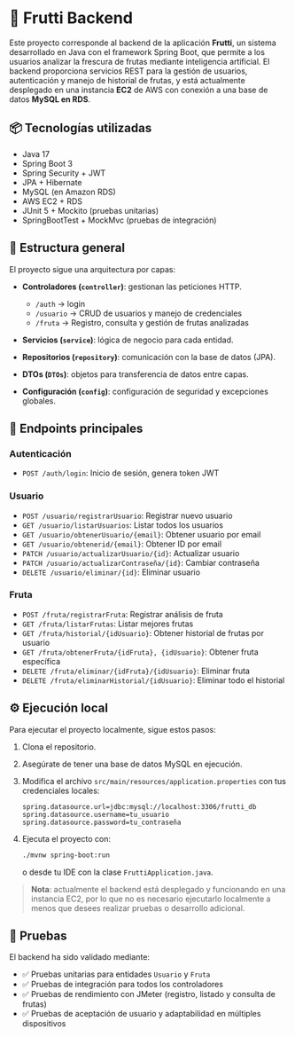 # 🍓 Frutti Backend

Este proyecto corresponde al backend de la aplicación **Frutti**, un sistema desarrollado en Java con el framework Spring Boot, que permite a los usuarios analizar la frescura de frutas mediante inteligencia artificial. El backend proporciona servicios REST para la gestión de usuarios, autenticación y manejo de historial de frutas, y está actualmente desplegado en una instancia **EC2** de AWS con conexión a una base de datos **MySQL en RDS**.

## 📦 Tecnologías utilizadas

- Java 17
- Spring Boot 3
- Spring Security + JWT
- JPA + Hibernate
- MySQL (en Amazon RDS)
- AWS EC2 + RDS
- JUnit 5 + Mockito (pruebas unitarias)
- SpringBootTest + MockMvc (pruebas de integración)

## 🧩 Estructura general

El proyecto sigue una arquitectura por capas:

- **Controladores (`controller`)**: gestionan las peticiones HTTP.
  - `/auth` → login
  - `/usuario` → CRUD de usuarios y manejo de credenciales
  - `/fruta` → Registro, consulta y gestión de frutas analizadas

- **Servicios (`service`)**: lógica de negocio para cada entidad.
- **Repositorios (`repository`)**: comunicación con la base de datos (JPA).
- **DTOs (`DTOs`)**: objetos para transferencia de datos entre capas.
- **Configuración (`config`)**: configuración de seguridad y excepciones globales.

## 🚀 Endpoints principales

### Autenticación
- `POST /auth/login`: Inicio de sesión, genera token JWT

### Usuario
- `POST /usuario/registrarUsuario`: Registrar nuevo usuario
- `GET /usuario/listarUsuarios`: Listar todos los usuarios
- `GET /usuario/obtenerUsuario/{email}`: Obtener usuario por email
- `GET /usuario/obtenerid/{email}`: Obtener ID por email
- `PATCH /usuario/actualizarUsuario/{id}`: Actualizar usuario
- `PATCH /usuario/actualizarContraseña/{id}`: Cambiar contraseña
- `DELETE /usuario/eliminar/{id}`: Eliminar usuario

### Fruta
- `POST /fruta/registrarFruta`: Registrar análisis de fruta
- `GET /fruta/listarFrutas`: Listar mejores frutas
- `GET /fruta/historial/{idUsuario}`: Obtener historial de frutas por usuario
- `GET /fruta/obtenerFruta/{idFruta}, {idUsuario}`: Obtener fruta específica
- `DELETE /fruta/eliminar/{idFruta}/{idUsuario}`: Eliminar fruta
- `DELETE /fruta/eliminarHistorial/{idUsuario}`: Eliminar todo el historial

## ⚙️ Ejecución local

Para ejecutar el proyecto localmente, sigue estos pasos:

1. Clona el repositorio.
2. Asegúrate de tener una base de datos MySQL en ejecución.
3. Modifica el archivo `src/main/resources/application.properties` con tus credenciales locales:
   
    ```properties
    spring.datasource.url=jdbc:mysql://localhost:3306/frutti_db
    spring.datasource.username=tu_usuario
    spring.datasource.password=tu_contraseña
    ```
5. Ejecuta el proyecto con:
    ```bash
    ./mvnw spring-boot:run
    ```
    o desde tu IDE con la clase `FruttiApplication.java`.

> **Nota**: actualmente el backend está desplegado y funcionando en una instancia EC2, por lo que no es necesario ejecutarlo localmente a menos que desees realizar pruebas o desarrollo adicional.

## 🧪 Pruebas

El backend ha sido validado mediante:
- ✅ Pruebas unitarias para entidades `Usuario` y `Fruta`
- ✅ Pruebas de integración para todos los controladores
- ✅ Pruebas de rendimiento con JMeter (registro, listado y consulta de frutas)
- ✅ Pruebas de aceptación de usuario y adaptabilidad en múltiples dispositivos
